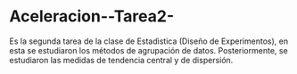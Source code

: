 # Aceleracion--Tarea2-
Es la segunda tarea de la clase de Estadìstica (Diseño de Experimentos), en esta se estudiaron los métodos de agrupación de datos. Posteriormente, se estudiaron las medidas de tendencia central y de dispersión. 
